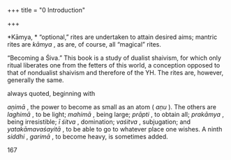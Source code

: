 +++
title = "0 Introduction"

+++

[^36]: Hindu rites are traditionally divided into three classes. *Nitya* , “regular,” are daily and mandatory rites; their performance does not bring any merit, but not to perform them is a fault. The *naimittika* , “occasional,” rites are obligatory but are to be performed on particular prescribed occasions; they bring merit. 

*Kāmya, * “optional,” rites are undertaken to attain desired aims; mantric rites are *kāmya* , as are, of course, all “magical” rites. 

[^37]: On the practice and spirit of the Tantric Śaiva worship, see Richard H. Davis, Ritual in an Oscillating Universe: Worshipping Śiva in Medieval India \(Princeton, N.J.: Princeton University Press\), especially the chapter titled 

“Becoming a Śiva.” This book is a study of dualist shaivism, for which only ritual liberates one from the fetters of this world, a conception opposed to that of nondualist shaivism and therefore of the YH. The rites are, however, generally the same. 

[^38]: It is mentioned by Abhinavagupta in the *Tantrāloka* and in Tantras of the Kubjikāmata. 

[^39]: There are traditionally eight main *siddhis* 

always quoted, beginning with 

*aṇimā* , the power to become as small as an atom \( *aṇu* \). The others are *laghimā* , to be light; *mahimā* , being large; *prāpti* , to obtain all; *prakāmya* , being irresistible; *ī śitva* , domination; *vaśitva* , subjugation; and *yatakāmavaśayitā* , to be able to go to whatever place one wishes. A ninth *siddhi* , *garimā* , to become heavy, is sometimes added. 

[^40]: On this center of the yogic body, situated twelve fi nger-breadths above the head, see chapter 3.49. 

[^41]: See note 17 above. 



167
